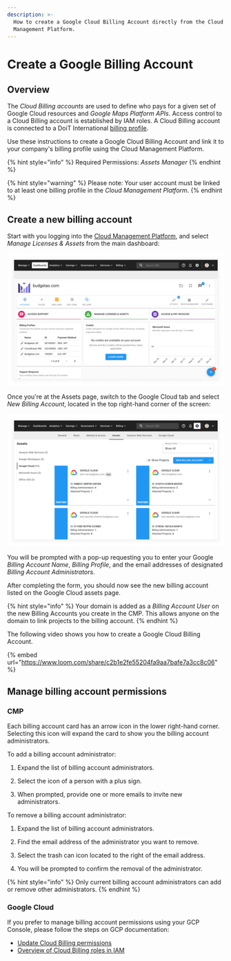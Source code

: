 ```yaml
---
description: >-
  How to create a Google Cloud Billing Account directly from the Cloud
  Management Platform.
---
```


# Create a Google Billing Account

## Overview

The _Cloud Billing accounts_ are used to define who pays for a given set of Google Cloud resources and _Google Maps Platform APIs_. Access control to a Cloud Billing account is established by IAM roles. A Cloud Billing account is connected to a DoiT International [billing profile](../invoices-and-payments/setting-up-a-new-billing-profile.md).

Use these instructions to create a Google Cloud Billing Account and link it to your company's billing profile using the Cloud Management Platform.

{% hint style="info" %}
Required Permissions: _Assets Manager_
{% endhint %}

{% hint style="warning" %}
Please note: Your user account must be linked to at least one billing profile in the _Cloud Management Platform_.
{% endhint %}

## Create a new billing account

Start with you logging into the [Cloud Management Platform](https://app.doit-intl.com), and select _Manage Licenses & Assets_ from the main dashboard:

![A screenshot showing you CMP dashboard](../.gitbook/assets/dashboard.png)

Once you're at the Assets page, switch to the Google Cloud tab and select _New Billing Account_, located in the top right-hand corner of the screen:

![A screenshot showing the Google Cloud assets screen](../.gitbook/assets/assets-google-cloud.png)

You will be prompted with a pop-up requesting you to enter your Google _Billing Account Name_, _Billing Profile_, and the email addresses of designated _Billing Account Administrators_.

After completing the form, you should now see the new billing account listed on the Google Cloud assets page.

{% hint style="info" %}
Your domain is added as a _Billing Account User_ on the new Billing Accounts you create in the CMP. This allows anyone on the domain to link projects to the billing account.
{% endhint %}

The following video shows you how to create a Google Cloud Billing Account.

{% embed url="https://www.loom.com/share/c2b1e2fe55204fa9aa7bafe7a3cc8c06" %}

## Manage billing account permissions

### CMP

Each billing account card has an arrow icon in the lower right-hand corner. Selecting this icon will expand the card to show you the billing account administrators.

To add a billing account administrator:

1. Expand the list of billing account administrators.

2. Select the icon of a person with a plus sign.

3. When prompted, provide one or more emails to invite new administrators.

To remove a billing account administrator:

1. Expand the list of billing account administrators.

2. Find the email address of the administrator you want to remove.

3. Select the trash can icon located to the right of the email address.

4. You will be prompted to confirm the removal of the administrator.

{% hint style="info" %}
Only current billing account administrators can add or remove other administrators.
{% endhint %}

### Google Cloud

If you prefer to manage billing account permissions using your GCP Console, please follow the steps on GCP documentation:

* [Update Cloud Billing permissions](https://cloud.google.com/billing/docs/how-to/billing-access#update-cloud-billing-permissions)
* [Overview of Cloud Billing roles in IAM](https://cloud.google.com/billing/docs/how-to/billing-access#overview-of-cloud-billing-roles-in-cloud-iam)

